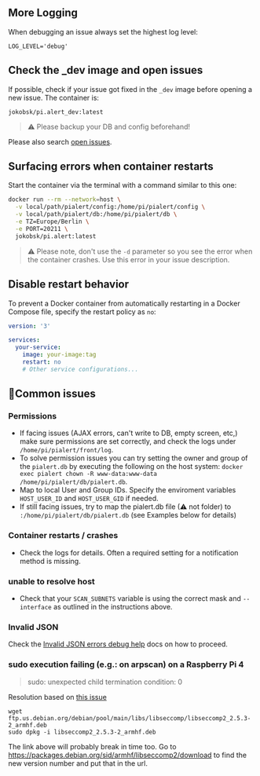 ## More Logging

When debugging an issue always set the highest log level:

`LOG_LEVEL='debug'`


## Check the _dev image and open issues

If possible, check if your issue got fixed in the `_dev` image before opening a new issue. The container is:

`jokobsk/pi.alert_dev:latest`

> ⚠ Please backup your DB and config beforehand!

Please also search [open issues](https://github.com/jokob-sk/Pi.Alert/issues).

## Surfacing errors when container restarts

Start the container via the terminal with a command similar to this one:

```bash
docker run --rm --network=host \
  -v local/path/pialert/config:/home/pi/pialert/config \
  -v local/path/pialert/db:/home/pi/pialert/db \
  -e TZ=Europe/Berlin \
  -e PORT=20211 \
  jokobsk/pi.alert:latest

```

> ⚠ Please note, don't use the `-d` parameter so you see the error when the container crashes. Use this error in your issue description.

## Disable restart behavior

To prevent a Docker container from automatically restarting in a Docker Compose file, specify the restart policy as `no`:

```yaml
version: '3'

services:
  your-service:
    image: your-image:tag
    restart: no
    # Other service configurations...
```

## 📃Common issues

### Permissions

* If facing issues (AJAX errors, can't write to DB, empty screen, etc,) make sure permissions are set correctly, and check the logs under `/home/pi/pialert/front/log`. 
* To solve permission issues you can try setting the owner and group of the `pialert.db` by executing the following on the host system: `docker exec pialert chown -R www-data:www-data /home/pi/pialert/db/pialert.db`. 
* Map to local User and Group IDs. Specify the enviroment variables `HOST_USER_ID` and `HOST_USER_GID` if needed.
* If still facing issues, try to map the pialert.db file (⚠ not folder) to `:/home/pi/pialert/db/pialert.db` (see Examples below for details)

### Container restarts / crashes

* Check the logs for details. Often a required setting for a notification method is missing. 

### unable to resolve host

* Check that your `SCAN_SUBNETS` variable is using the correct mask and `--interface` as outlined in the instructions above. 

### Invalid JSON

Check the [Invalid JSON errors debug help](/docs/DEBUG_INVALID_JSON.md) docs on how to proceed.

### sudo execution failing (e.g.: on arpscan) on a Raspberry Pi 4 

> sudo: unexpected child termination condition: 0

Resolution based on [this issue](https://github.com/linuxserver/docker-papermerge/issues/4#issuecomment-1003657581)

```
wget ftp.us.debian.org/debian/pool/main/libs/libseccomp/libseccomp2_2.5.3-2_armhf.deb
sudo dpkg -i libseccomp2_2.5.3-2_armhf.deb
```

The link above will probably break in time too. Go to https://packages.debian.org/sid/armhf/libseccomp2/download to find the new version number and put that in the url.
